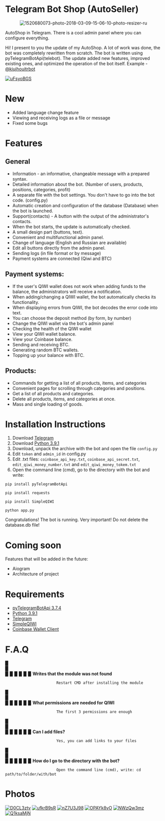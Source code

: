 Telegram Bot Shop (AutoSeller)
==================

<p align="center">
  <img src="https://i.ibb.co/g6cpnJS/1520680073-photo-2018-03-09-15-06-10-photo-resizer-ru.png" alt="1520680073-photo-2018-03-09-15-06-10-photo-resizer-ru" />
</p>


AutoShop in Telegram. There is a cool admin panel where you can configure everything.

Hi! I present to you the update of my AutoShop.
A lot of work was done, the bot was completely rewritten from scratch. The bot is written using pyTelegramBotApi(telebot).
The update added new features, improved existing ones, and optimized the operation of the bot itself. Example - [@kiujhouitrbot](https://t.me/kiujhouitrbot)

<a href="https://ibb.co/dpWQDbk"><img src="https://i.ibb.co/HPFrqNG/uFsyoBGS.jpg" alt="uFsyoBGS" border="0"></a>

# New

- Added language change feature
- Viewing and receiving logs as a file or message
- Fixed some bugs

# Features

## General

* Information - an informative, changeable message with a prepared syntax.
* Detailed information about the bot. (Number of users, products, positions, categories, profit)
* A separate file with the bot settings. You don't have to go into the bot code. (config.py)
* Automatic creation and configuration of the database (Database) when the bot is launched.
* Support(contacts) - A button with the output of the administrator's contacts.
* When the bot starts, the update is automatically checked.
* A small design part (buttons, text).
* Convenient and multifunctional admin panel.
* Change of language (English and Russian are available)
* Edit all buttons directly from the admin panel.
* Sending logs (in file format or by message)
* Payment systems are connected (Qiwi and BTC)

## Payment systems:

* If the user's QIWI wallet does not work when adding funds to the balance, the administrators will receive a notification.
* When adding/changing a QIWI wallet, the bot automatically checks its functionality.
* When displaying errors from QIWI, the bot decodes the error code into text.
* You can choose the deposit method (by form, by number)
* Change the QIWI wallet via the bot's admin panel
* Checking the health of the QIWI wallet
* View your QIWI wallet balance.
* View your Coinbase balance.
* Sending and receiving BTC.
* Generating random BTC wallets.
* Topping up your balance with BTC.

## Products:

* Commands for getting a list of all products, items, and categories
* Convenient pages for scrolling through categories and positions.
* Get a list of all products and categories.
* Delete all products, items, and categories at once.
* Mass and single loading of goods.


# Installation Instructions

1. Download [Telegram](https://pypi.org/project/pyTelegramBotAPI/)
2. Download [Python 3.9.1](https://www.python.org/ftp/python/3.9.5/python-3.9.5-amd64.exe)
3. Download, unpack the archive with the bot and open the file `config.py`
4. Edit `token` and `admin_id` in config.py
5. Edit .txt files: `coinbase_api_key.txt`, `coinbase_api_secret.txt`, `edit_qiwi_money_number.txt` and `edit_qiwi_money_tokem.txt`
6. Open the command line (cmd), go to the directory with the bot and write:
```
pip install pyTelegramBotApi
```
```
pip install requests
```
```
pip install SimpleQIWI
```
```
python app.py
```
Congratulations! The bot is running.
Very important! Do not delete the database.db file!

# Coming soon
Features that will be added in the future:
* Aiogram
* Architecture of project

# Requirements
* [pyTelegramBotApi 3.7.4](https://pypi.org/project/pyTelegramBotAPI/)
* [Python 3.9.1](https://www.python.org/ftp/python/3.9.5/python-3.9.5-amd64.exe)
* [Telegram](https://desktop.telegram.org/)
* [SimpleQIWI](https://github.com/Emberium/SimpleQIWI)
* [Coinbase Wallet Client](https://wallet.coinbase.com/)

# F.A.Q
   ▉  
   ▉  
   ▉ ▉ ▉ ▉ ▉ ▉ __Writes that the module was not found__
   
                           Restart CMD after installing the module  
   ▉  
   ▉  
   ▉ ▉ ▉ ▉ ▉ ▉ __What permissions are needed for QIWI__
   
                           The first 3 permissions are enough  
   ▉  
   ▉  
   ▉ ▉ ▉ ▉ ▉ ▉ __Can I add files?__
   
                           Yes, you can add links to your files  
   ▉  
   ▉  
   ▉ ▉ ▉ ▉ ▉ ▉ __How do I go to the directory with the bot?__
   
                           Open the command line (cmd), write: cd path/to/folder/with/bot

# Photos

<a href="https://imgbb.com/"><img src="https://i.ibb.co/x6KVLDN/D0CL3ztv.jpg" alt="D0CL3ztv" border="0"></a>
<a href="https://imgbb.com/"><img src="https://i.ibb.co/h2mjV0R/ufkrB9sR.jpg" alt="ufkrB9sR" border="0"></a>
<a href="https://imgbb.com/"><img src="https://i.ibb.co/CwcPVWL/nZ7U3J98.jpg" alt="nZ7U3J98" border="0"></a>
<a href="https://ibb.co/52xx1H6"><img src="https://i.ibb.co/x3882TD/OPAYk8vO.jpg" alt="OPAYk8vO" border="0"></a>
<a href="https://ibb.co/PzNZfxJ"><img src="https://i.ibb.co/FqKbj6c/NWzQw3mz.jpg" alt="NWzQw3mz" border="0"></a>
<a href="https://ibb.co/9qJD2C6"><img src="https://i.ibb.co/BgmpjSb/Q1ksaMjN.jpg" alt="Q1ksaMjN" border="0"></a>
